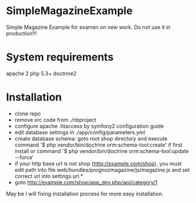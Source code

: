 SimpleMagazineExample
=====================

Simple Magazine Example for examen on new work. Do not use it in production!!!

System requirements
===================
apache 2
php 5.3+
doctrine2 


Installation
============

* clone repo
* remove src code from ./nbproject
* configure apache .htaccess by symfony2 configuration guide
* edit database settings in ./app/config/parameters.yml
* create database schema: goto root shop directory and execute command '$ php vendor/bin/doctrine orm:schema-tool:create' if first install or command '$ php vendor/bin/doctrine orm:schema-tool:update --force'
* if your http base url is not shop (http://example.com/shop), you must edit path into file web/bundles/prognozmagazine/js/magazine.js and set correct url into settings.url.*
* goto http://example.com/shop/app_dev.php/api/category/1
 

May be I will fixing installation process for more easy installation.


